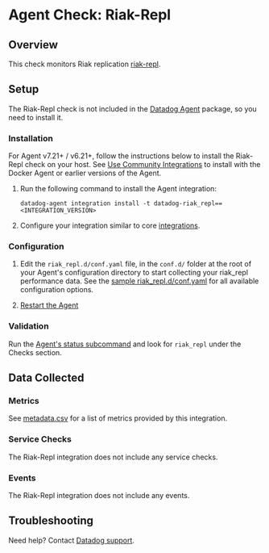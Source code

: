 # Agent Check: Riak-Repl

## Overview

This check monitors Riak replication [riak-repl][1].

## Setup

The Riak-Repl check is not included in the [Datadog Agent][2] package, so you need to install it.

### Installation

For Agent v7.21+ / v6.21+, follow the instructions below to install the Riak-Repl check on your host. See [Use Community Integrations][3] to install with the Docker Agent or earlier versions of the Agent.

1. Run the following command to install the Agent integration:

   ```shell
   datadog-agent integration install -t datadog-riak_repl==<INTEGRATION_VERSION>
   ```

2. Configure your integration similar to core [integrations][4].

### Configuration

1. Edit the `riak_repl.d/conf.yaml` file, in the `conf.d/` folder at the root of your Agent's configuration directory to start collecting your riak_repl performance data. See the [sample riak_repl.d/conf.yaml][7] for all available configuration options.

2. [Restart the Agent][8]

### Validation

Run the [Agent's status subcommand][9] and look for `riak_repl` under the Checks section.

## Data Collected

### Metrics

See [metadata.csv][10] for a list of metrics provided by this integration.

### Service Checks

The Riak-Repl integration does not include any service checks.

### Events

The Riak-Repl integration does not include any events.

## Troubleshooting

Need help? Contact [Datadog support][11].

[1]: https://docs.datadoghq.com/integrations/riak_repl/
[2]: https://app.datadoghq.com/account/settings/agent/latest
[3]: https://docs.datadoghq.com/agent/guide/use-community-integrations/
[4]: https://docs.datadoghq.com/getting_started/integrations/
[7]: https://github.com/DataDog/integrations-extras/blob/master/riak_repl/datadog_checks/riak_repl/data/conf.yaml.example
[8]: https://docs.datadoghq.com/agent/faq/agent-commands/#start-stop-restart-the-agent
[9]: https://docs.datadoghq.com/agent/guide/agent-commands/#service-status
[10]: https://github.com/DataDog/integrations-extras/blob/master/riak_repl/metadata.csv
[11]: https://docs.datadoghq.com/help/
